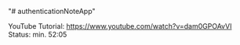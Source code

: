 "# authenticationNoteApp" 

YouTube Tutorial: https://www.youtube.com/watch?v=dam0GPOAvVI
Status: min. 52:05

